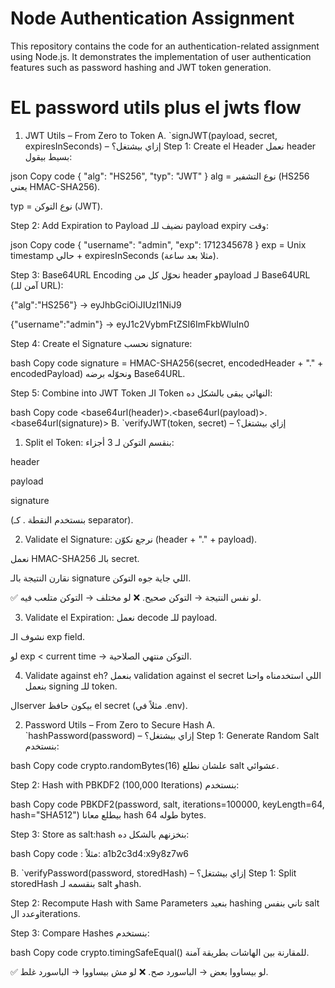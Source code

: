 # Node Authentication Assignment

This repository contains the code for an authentication-related assignment using Node.js. It demonstrates the implementation of user authentication features such as password hashing and JWT token generation.

# EL password utils plus el jwts flow
1. JWT Utils – From Zero to Token
A. `signJWT(payload, secret, expiresInSeconds) – إزاي بيشتغل؟
Step 1: Create el Header
نعمل header بسيط بيقول:

json
Copy code
{
  "alg": "HS256",
  "typ": "JWT"
}
alg = نوع التشفير (HS256 يعني HMAC-SHA256).

typ = نوع التوكن (JWT).

Step 2: Add Expiration to Payload
نضيف للـ payload expiry وقت:

json
Copy code
{
  "username": "admin",
  "exp": 1712345678
}
exp = Unix timestamp حالي + expiresInSeconds (مثلا بعد ساعة).

Step 3: Base64URL Encoding
نحوّل كل من header وpayload لـ Base64URL (آمن للـ URL):

{"alg":"HS256"} → eyJhbGciOiJIUzI1NiJ9

{"username":"admin"} → eyJ1c2VybmFtZSI6ImFkbWluIn0

Step 4: Create el Signature
نحسب signature:

bash
Copy code
signature = HMAC-SHA256(secret, encodedHeader + "." + encodedPayload)
ونحوّله برضه Base64URL.

Step 5: Combine into JWT Token
الـ Token النهائي يبقى بالشكل ده:

bash
Copy code
<base64url(header)>.<base64url(payload)>.<base64url(signature)>
B. `verifyJWT(token, secret) – إزاي بيشتغل؟
1. Split el Token:
بنقسم التوكن لـ 3 أجزاء:

header

payload

signature

(بنستخدم النقطة . كـ separator).

2. Validate el Signature:
نرجع نكوّن (header + "." + payload).

نعمل HMAC-SHA256 بالـ secret.

نقارن النتيجة بالـ signature اللي جاية جوه التوكن.

✅ لو نفس النتيجة → التوكن صحيح.
❌ لو مختلف → التوكن متلعب فيه.

3. Validate el Expiration:
نعمل decode للـ payload.

نشوف الـ exp field.

لو exp < current time → التوكن منتهي الصلاحية.

4. Validate against eh?
بنعمل validation against el secret اللي استخدمناه واحنا بنعمل signing للـ token.

الserver بيكون حافظ el secret (مثلاً في .env).

2. Password Utils – From Zero to Secure Hash
A. `hashPassword(password) – إزاي بيشتغل؟
Step 1: Generate Random Salt
بنستخدم:

bash
Copy code
crypto.randomBytes(16)
علشان نطلع salt عشوائي.

Step 2: Hash with PBKDF2 (100,000 Iterations)
بنستخدم:

bash
Copy code
PBKDF2(password, salt, iterations=100000, keyLength=64, hash="SHA512")
بيطلع معانا hash طوله 64 bytes.

Step 3: Store as salt:hash
بنخزنهم بالشكل ده:

bash
Copy code
<salt>:<hash>
مثلاً:
a1b2c3d4:x9y8z7w6

B. `verifyPassword(password, storedHash) – إزاي بيشتغل؟
Step 1: Split storedHash
بنقسمه لـ salt وhash.

Step 2: Recompute Hash with Same Parameters
بنعيد hashing تاني بنفس salt وعدد الiterations.

Step 3: Compare Hashes
بنستخدم:

bash
Copy code
crypto.timingSafeEqual()
للمقارنة بين الهاشات بطريقة آمنة.

✅ لو بيساووا بعض → الباسورد صح.
❌ لو مش بيساووا → الباسورد غلط.

